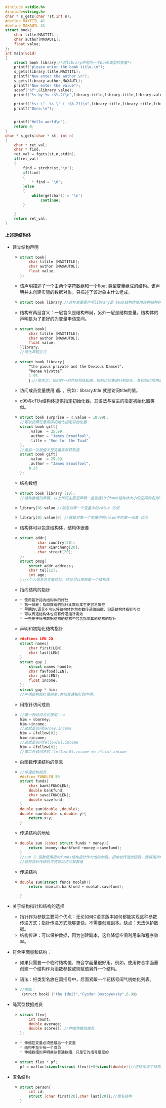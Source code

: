 ~~~c
#include <stdio.h>
#include<string.h>
char * s_gets(char *st,int n);
#define MAXTITL 41
#define MAXAUTL 31
struct book{
    char title[MAXTITL];
    char author[MAXAUTL];
    float value;
};
int main(void)
{
    struct book library;/*将library声明为一个book类型的变量*/
    printf("please enter the book title.\n");
    s_gets(library.title,MAXTITL);
    printf("Now enter the author.\n");
    s_gets(library.author,MAXAUTL);
    printf("Now enter the value");
    scanf("%f",&library.value);
    printf("%s by %s :$%.2f\n",library.title,library.title,library.value);
    
    printf("%s: \"  %s \" ( :$%.2f)\n",library.title,library.title,library.value);
    printf("Done.\n");


    printf("Hello world\n");
    return 0;
}
char * s_gets(char * st, int n)
{
    char * ret_val;
    char * find;
    ret_val = fgets(st,n,stdin);
    if(ret_val)
    {
        find = strchr(st,'\n');
        if(find)
        {
            * find = '\0';
        }else
        {
            while(getchar()!= '\n')
                continue;
        }

    }
    return ret_val;
}

~~~

#### 上述是结构体

* 建立结构声明

  * ~~~c
    struct book{
        char titile [MAXTITLE];
        char author [MAXAUTOL];
        float value;
    };
    ~~~

  * 该声明描述了一个由两个字符数组和一个float 类型变量组成的结构。该声明并未创建实际的数据对象。只描述了该对象由什么组成。

  * ~~~c
    struct book library;//这样主要是声明library是 booK结构体使用这种结构存储数据
    ~~~

  * 结构有两层含义：一层含义是结构布局，另外一层是结构变量。结构体的声明是为了更好的为变量申请空间。

  * ~~~c
    struct book{
        char titile [MAXTITLE];
        char author [MAXAUTOL];
        float value;
    }library;
    //简化声明方式
    ~~~

  * ~~~c
    struct book library｛
        “the pious private and the Devious Damsel”，
        “Renee Vivotte”,
    	1.95
        ｝;//简言之，我们在一对花括号括起来，初始化列表进行初始化，各初始化项用逗号分隔。因此，每个成员变量都可以与自己的实际值匹配。
    ~~~

  * 访问成员变量使用   **点.**  ，例如：library.title 就是访问title的值。

  * c99与c11为结构体提供指定初始化器，其语法与宿主的指定初始化器类似。

  * ~~~c
    struct book surprise = ｛.value = 10.99｝;
    //可以按照任意顺序初始化指定初始化器
    struct book gift{
        .value  = 25.99,
        .author = "James Broadfool",
        .title = "Rue for the Toad"
    };
    //最后一次赋值才是变量实际获取值
    struct book gift{
        .value  = 25.99,
        .author = "James Broadfool",
        0.25
    };
    
    ~~~

  *   结构数组

  * ~~~c
    struct book library [10];
    //结构数组的声明，以上代码主要是声明一盒包含10个book结构体大小的空间的名为library的数组
    ~~~

  * ~~~c 
    library[0].value //就是对第一个变量中的value 访问
    ~~~

  * ~~~c
    library[0].value[0] //就是对第一个变量中的value中的第一元素 访问
    ~~~

  * 结构体可以包含结构体，结构体嵌套

  * ~~~c
    struct addr{
            char country[20];
            char xiancheng[20];
            char street[20];
    };
    struct pmsg{
    	struct addr address；
        char tel[12];
        int age;
    };//个人信息包含着住址，住址可以单独是一个结构体
    ~~~

  * 指向结构的指针

  * ~~~markdown
    * 使用指针指向结构体的好处
    * 第一就是：指向数组的指针比数组本生更容易操控
    * 早期的C语言不可以将结构体作为参数传递给函数，但是结构体指针可以
    * 可以传递结构体也没有传递指针高效
    * 一些用于标书数据结构的结构中包含指向其他结构的指针
    ~~~

  * 声明和初始化结构指针

  * ~~~c
    #defines LEN 20
    struct names{
        char first[LEN];
        char last[LEN]
    }
    struct guy {
        struct names handle;
        char favfood[LEN];
        char job[LEN];
        float income;
    };
    struct guy * him;
    //声明结构指针很简单,类似普通指针的声明。
    ~~~

  * 用指针访问成员

  * ~~~c
    //第一种访问方式使用：->
    him = &barney;
    him->income;
    //这就是访问barney.income
    him = &fellow[0];
    him->income;
    //这就是访问fellow[0].income
    him = &fellow[0];
    //第二种访问方式：fellow[0].income == (*him).income
    
    ~~~

  * 向函数传递结构的信息

  * ~~~c
    //传递结构成员
    #define FUNDLEN 50
    struct funds{
        char bank[FUNDLEN];
        double bankfund;
        char save[FUNDLEN];
        double savefund;
    }
    double sum(double ,double);
    double sum(double x,double y){
        return x+y;
    }
    
    ~~~

  * 传递结构的地址

  * ~~~c
    double sum (const struct funds * money){
        return (money->bankfund +money->savefund);
    }
    //sum（）函数使用指向funds结构指针作为他的参数。把地址传递给函数，使得指针money指向结构变量。然后通过->运算符号获取变量存储的值
    //这种指针传递的方式可以访问其数值
    ~~~

  * 传递结构

  * ~~~c
    double sum(struct funds moolah){
        return (moolah.bankfund + moolah.savefund);
        
    }
    ~~~

* 关于结构指针和结构的选择

  * 指针作为参数主要两个优点：无论如何C语言版本如何都能实现这种参数传递方式；指针传递方式能够更快，不需要创建副本。缺点：无法保护数据。
  * 结构传递：可以保护数据，因为创建副本，这样降低空间利用率和程序效率。

* 符合字面量和结构：

  * 如果只需要一个临时结构值，符合字面量很好用。例如，使用符合字面量创建一个结构作为函数参数或则赋值另外一个结构。

  * 语法：把类型名放在圆括号中，后面紧跟一个花括号阔气初始化列表。

  * ~~~c
    //例如：
    （struct book）｛"the Idoil","Fyodor Dostoyevsky",6.99｝
    ~~~

* 绳索型数据成员

  * ~~~c
    struct flex{
        int count;
        double average;
        double scores[];//伸缩性数组成员
    };
    ~~~

  * ~~~markdown
    * 伸缩性变量必须是最后一个变量
    * 结构中至少有一个成员
    * 伸缩数组的声明类似普通数组，只是它的括号是空的
    ~~~

  * ~~~c
    struct flex * pf;
    pf = malloc(sizeof(struct flex))+5*sizeof(double))//这样保证了结构体实化后存储空间可以报含5个double类型数据
    ~~~

* 匿名结构

  * ~~~c
    struct person{
        int id;
        struct {char first[20],char last[20]};//匿名结构
    }
    ~~~

  